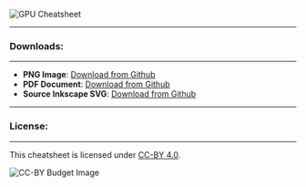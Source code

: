 ![GPU Cheatsheet](https://github.com/RamiLego4Game/LIKO-12/raw/master/Extra/Cheatsheets/GPU/LIKO-12%20GPU%20Cheatsheet.png)

---

### Downloads:

---

* **PNG Image**: [Download from Github](https://github.com/RamiLego4Game/LIKO-12/raw/master/Extra/Cheatsheets/GPU/LIKO-12%20GPU%20Cheatsheet.png)
* **PDF Document**: [Download from Github](https://github.com/RamiLego4Game/LIKO-12/raw/master/Extra/Cheatsheets/GPU/LIKO-12%20GPU%20Cheatsheet.pdf)
* **Source Inkscape SVG**: [Download from Github](https://github.com/RamiLego4Game/LIKO-12/raw/master/Extra/Cheatsheets/GPU/LIKO-12%20GPU%20Cheatsheet.svg)

---

### License:

---

This cheatsheet is licensed under [CC-BY 4.0](https://creativecommons.org/licenses/by/4.0/).

![CC-BY Budget Image](https://licensebuttons.net/l/by/3.0/88x31.png)